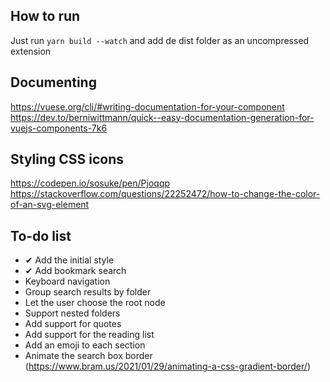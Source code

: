 ## How to run

Just run `yarn build --watch` and add de dist folder as an uncompressed extension

## Documenting
https://vuese.org/cli/#writing-documentation-for-your-component
https://dev.to/berniwittmann/quick--easy-documentation-generation-for-vuejs-components-7k6

## Styling CSS icons
https://codepen.io/sosuke/pen/Pjoqqp
https://stackoverflow.com/questions/22252472/how-to-change-the-color-of-an-svg-element

## To-do list
- ✔ Add the initial style
- ✔ Add bookmark search
- Keyboard navigation
- Group search results by folder
- Let the user choose the root node
- Support nested folders
- Add support for quotes
- Add support for the reading list
- Add an emoji to each section
- Animate the search box border (https://www.bram.us/2021/01/29/animating-a-css-gradient-border/)